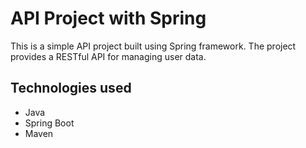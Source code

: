 # API Project with Spring

This is a simple API project built using Spring framework. The project provides a RESTful API for managing user data.

## Technologies used

- Java
- Spring Boot
- Maven